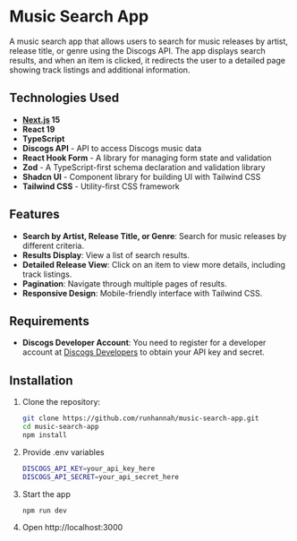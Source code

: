 # Music Search App

A music search app that allows users to search for music releases by artist, release title, or genre using the Discogs API. The app displays search results, and when an item is clicked, it redirects the user to a detailed page showing track listings and additional information.

## Technologies Used

- **[Next.js](https://nextjs.org) 15** 
- **React 19**
- **TypeScript**
- **Discogs API** - API to access Discogs music data
- **React Hook Form** - A library for managing form state and validation
- **Zod** - A TypeScript-first schema declaration and validation library
- **Shadcn UI** - Component library for building UI with Tailwind CSS
- **Tailwind CSS** - Utility-first CSS framework

## Features

- **Search by Artist, Release Title, or Genre**: Search for music releases by different criteria.
- **Results Display**: View a list of search results.
- **Detailed Release View**: Click on an item to view more details, including track listings.
- **Pagination**: Navigate through multiple pages of results.
- **Responsive Design**: Mobile-friendly interface with Tailwind CSS.

## Requirements

- **Discogs Developer Account**: You need to register for a developer account at [Discogs Developers](https://www.discogs.com/developers) to obtain your API key and secret.
  
## Installation

1. Clone the repository:

   ```bash
   git clone https://github.com/runhannah/music-search-app.git
   cd music-search-app
   npm install

2. Provide .env variables

   ```bash
   DISCOGS_API_KEY=your_api_key_here
   DISCOGS_API_SECRET=your_api_secret_here

3. Start the app

   ```bash
   npm run dev

4. Open http://localhost:3000


